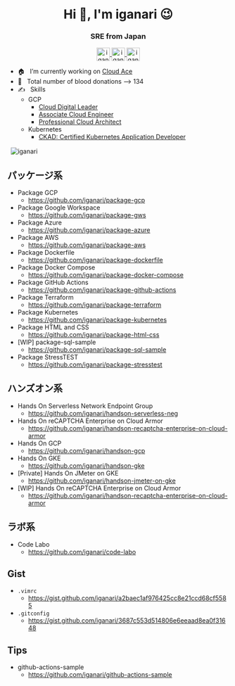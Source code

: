 
<!--
<p align="left">
  <img src="https://komarev.com/ghpvc/?username=iganari" alt="iganari" />
</p>
-->




<!--
<h3 align="center">A passionate frontend developer from India</h3>

<p align="left"> <img src="https://komarev.com/ghpvc/?username=iganari" alt="iganari" /> </p>

<p align="left"><img src="https://www.vectorlogo.zone/logos/microsoft_azure/microsoft_azure-icon.svg" alt="azure" width="40" height="40"/>  <img src="https://www.vectorlogo.zone/logos/firebase/firebase-icon.svg" alt="firebase" width="40" height="40"/> <img src="https://www.vectorlogo.zone/logos/google_cloud/google_cloud-icon.svg" alt="gcp" width="40" height="40"/> <img src="https://www.vectorlogo.zone/logos/jenkins/jenkins-icon.svg" alt="jenkins" width="40" height="40"/> <img src="https://www.vectorlogo.zone/logos/kubernetes/kubernetes-icon.svg" alt="kubernetes" width="40" height="40"/>  <img src="https://devicons.github.io/devicon/devicon.git/icons/python/python-original.svg" alt="python" width="40" height="40"/> <img src="https://www.vectorlogo.zone/logos/vagrantup/vagrantup-icon.svg" alt="vagrant" width="40" height="40"/></p><p><img align="left" src="https://github-readme-stats.vercel.app/api/top-langs/?username=iganari&layout=compact&hide=html" alt="iganari" /></p>

<p>&nbsp;<img align="center" src="https://github-readme-stats.vercel.app/api?username=iganari&show_icons=true" alt="iganari" /></p>


hoge | huga
:- | :-
Devops | <p align="left"><img src="https://devicons.github.io/devicon/devicon.git/icons/docker/docker-original-wordmark.svg" alt="docker" width="40" height="40"/></p>
Other | <p align="left"><img src="https://devicons.github.io/devicon/devicon.git/icons/linux/linux-original.svg" alt="linux" width="40" height="40"/></p>
-->




<h1 align="center">Hi 👋, I'm iganari 😉</h1>

<h3 align="center">
  SRE from Japan
</h3>



<p align="center">
  <a href="https://dev.to/iganari" target="blank">
    <!-- https://www.svgrepo.com/ -->
    <img align="center" src="https://cdn.jsdelivr.net/npm/simple-icons@3.0.1/icons/dev-dot-to.svg" alt="iganari" height="30" width="30" />
  </a>
  <a href="https://twitter.com/iganari_" target="blank">
    <img align="center" src="https://cdn.jsdelivr.net/npm/simple-icons@3.0.1/icons/twitter.svg" alt="iganari_" height="30" width="30" />
  <a href="https://www.linkedin.com/in/iganari/" target="blank">
    <img align="center" src="https://cdn.jsdelivr.net/npm/simple-icons@3.0.1/icons/linkedin.svg" alt="iganari" height="30" width="30" />
  </a>
</p>


- 🏠 &nbsp; I’m currently working on [Cloud Ace](https://www.cloud-ace.jp/)
- 💉 &nbsp; Total number of blood donations --> 134
- ✍ &nbsp; Skills
  - GCP
    - [Cloud Digital Leader](https://www.credential.net/fd61b04b-eb51-4460-839a-2659856023c3)
    - [Associate Cloud Engineer](https://www.credential.net/1a05b754-280e-45f5-880b-ec5a1edaeba9)
    - [Professional Cloud Architect](https://www.credential.net/18e4be4b-81dd-4d0d-a352-039045eae7f6)
  - Kubernetes
    - [CKAD: Certified Kubernetes Application Developer](https://www.credly.com/badges/c57a3511-77fd-48d0-a26b-8b5b7be4ec40)

<!--


- 🌱 I’m currently learning ...
- 👯 I’m looking to collaborate on ...
- 🤔 I’m looking for help with ...
- 💬 Ask me about ...
- 📫 How to reach me: ...
- 😄 Pronouns: ...
- ⚡ Fun fact: ...
-->

<!--
<h1 align="center">Hi 👋, I'm iganari</h1>
<h3 align="center">A passionate frontend developer from India</h3>



- 🌱 I’m currently learning **name**

- 👯 I’m looking to collaborate on [name](https://link.org)

- 🤝 I’m looking for help with [name](https://link.org)

- 👨‍💻 All of my projects are available at [name](name)

- 📝 I regulary write articles on [name](name)

- 💬 Ask me about **name**

- 📫 How to reach me **name**

- ⚡ Fun fact **name**

<p align="left"><img src="https://www.vectorlogo.zone/logos/kubernetes/kubernetes-icon.svg" alt="kubernetes" width="40" height="40"/></p>
-->


<p>&nbsp;
  <img align="center" src="https://github-readme-stats.vercel.app/api?username=iganari&show_icons=true" alt="iganari" />
</p>


<!--

<p>
  <img align="left" src="https://github-readme-stats.vercel.app/api/top-langs/?username=iganari&layout=compact&hide=html" alt="iganari" />
</p>

-->


## パッケージ系

+ Package GCP
  + https://github.com/iganari/package-gcp
+ Package Google Workspace
  + https://github.com/iganari/package-gws
+ Package Azure
  + https://github.com/iganari/package-azure
+ Package AWS
  + https://github.com/iganari/package-aws
+ Package Dockerfile
  + https://github.com/iganari/package-dockerfile
+ Package Docker Compose
  + https://github.com/iganari/package-docker-compose
+ Package GitHub Actions
  + https://github.com/iganari/package-github-actions
+ Package Terraform
  + https://github.com/iganari/package-terraform
+ Package Kubernetes
  + https://github.com/iganari/package-kubernetes
+ Package HTML and CSS
  + https://github.com/iganari/package-html-css
+ [WIP] package-sql-sample
  + https://github.com/iganari/package-sql-sample
+ Package StressTEST
  + https://github.com/iganari/package-stresstest


## ハンズオン系

+ Hands On Serverless Network Endpoint Group
  + https://github.com/iganari/handson-serverless-neg
+ Hands On reCAPTCHA Enterprise on Cloud Armor
  + https://github.com/iganari/handson-recaptcha-enterprise-on-cloud-armor
+ Hands On GCP
  + https://github.com/iganari/handson-gcp
+ Hands On GKE
  + https://github.com/iganari/handson-gke
+ [Private] Hands On JMeter on GKE
  + https://github.com/iganari/handson-jmeter-on-gke
+ [WIP] Hands On reCAPTCHA Enterprise on Cloud Armor
  + https://github.com/iganari/handson-recaptcha-enterprise-on-cloud-armor


## ラボ系

+ Code Labo
  + https://github.com/iganari/code-labo

## Gist

+ `.vimrc`
  + https://gist.github.com/iganari/a2baec1af976425cc8e21ccd68cf5585
+ `.gitconfig`
  + https://gist.github.com/iganari/3687c553d514806e6eeaad8ea0f31648

## Tips

+ github-actions-sample
  + https://github.com/iganari/github-actions-sample
